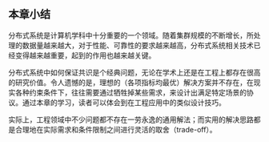 ## 本章小结

分布式系统是计算机学科中十分重要的一个领域。随着集群规模的不断增长，所处理的数据量越来越大，对于性能、可靠性的要求越来越高，分布式系统相关技术已经变得越来越重要，起到的作用也越来越关键。

分布式系统中如何保证共识是个经典问题，无论在学术上还是在工程上都存在很高的研究价值。令人遗憾的是，理想的（各项指标均最优）解决方案并不存在，在现实各种约束条件下，往往需要通过牺牲掉某些需求，来设计出满足特定场景的协议。通过本章的学习，读者可以体会到在工程应用中的类似设计技巧。

实际上，工程领域中不少问题都不存在一劳永逸的通用解法；而实用的解决思路都是合理地在实际需求和条件限制之间进行灵活的取舍（trade-off）。
